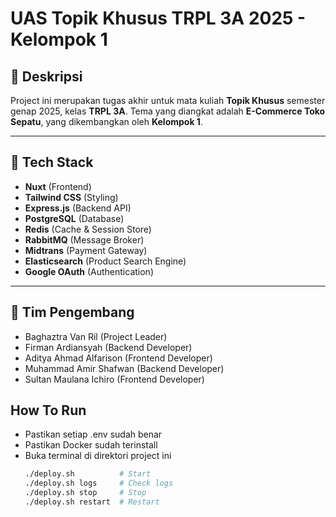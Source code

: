 # UAS Topik Khusus TRPL 3A 2025 - Kelompok 1

## 📖 Deskripsi

Project ini merupakan tugas akhir untuk mata kuliah **Topik Khusus** semester genap 2025, kelas **TRPL 3A**. Tema yang diangkat adalah **E-Commerce Toko Sepatu**, yang dikembangkan oleh **Kelompok 1**.

---

## 🚀 Tech Stack

- **Nuxt** (Frontend)
- **Tailwind CSS** (Styling)
- **Express.js** (Backend API)
- **PostgreSQL** (Database)
- **Redis** (Cache & Session Store)
- **RabbitMQ** (Message Broker)
- **Midtrans** (Payment Gateway)
- **Elasticsearch** (Product Search Engine)
- **Google OAuth** (Authentication)

---

## 👥 Tim Pengembang

- Baghaztra Van Ril (Project Leader)
- Firman Ardiansyah (Backend Developer)
- Aditya Ahmad Alfarison (Frontend Developer)
- Muhammad Amir Shafwan (Backend Developer)
- Sultan Maulana Ichiro (Frontend Developer)

## How To Run
- Pastikan setiap .env sudah benar
- Pastikan Docker sudah terinstall
- Buka terminal di direktori project ini
  ```bash
  ./deploy.sh          # Start
  ./deploy.sh logs     # Check logs
  ./deploy.sh stop     # Stop
  ./deploy.sh restart  # Restart
  ```